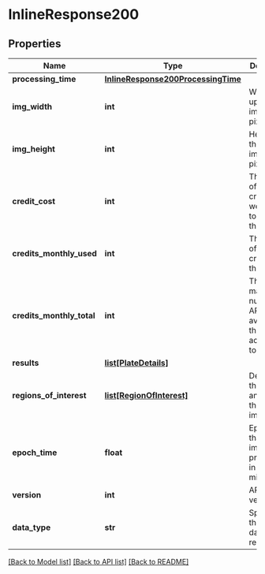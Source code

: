 # InlineResponse200

## Properties
Name | Type | Description | Notes
------------ | ------------- | ------------- | -------------
**processing_time** | [**InlineResponse200ProcessingTime**](InlineResponse200ProcessingTime.md) |  | [optional] 
**img_width** | **int** | Width of the uploaded image in pixels | [optional] 
**img_height** | **int** | Height of the input image in pixels | [optional] 
**credit_cost** | **int** | The number of API credits that were used to process this image | [optional] 
**credits_monthly_used** | **int** | The number of API credits used this month | [optional] 
**credits_monthly_total** | **int** | The maximum number of API credits available this month according to your plan | [optional] 
**results** | [**list[PlateDetails]**](PlateDetails.md) |  | [optional] 
**regions_of_interest** | [**list[RegionOfInterest]**](RegionOfInterest.md) | Describes the areas analyzed in the input image | [optional] 
**epoch_time** | **float** | Epoch time that the image was processed in milliseconds | [optional] 
**version** | **int** | API format version | [optional] 
**data_type** | **str** | Specifies the type of data in this response | [optional] 

[[Back to Model list]](../README.md#documentation-for-models) [[Back to API list]](../README.md#documentation-for-api-endpoints) [[Back to README]](../README.md)



